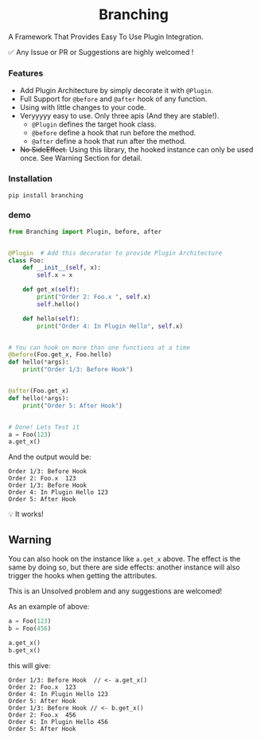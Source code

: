 <h1 align="center">Branching</h1>

A Framework That Provides Easy To Use Plugin Integration.


✅ Any Issue or PR or Suggestions are highly welcomed !


### Features

- Add Plugin Architecture by simply decorate it with `@Plugin`.
- Full Support for `@before` and `@after` hook of any function.
- Using with little changes to your code.
- Veryyyyy easy to use. Only three apis (And they are stable!).
    - `@Plugin` defines the target hook class.
    - `@before` define a hook that run before the method.
    - `@after` define a hook that run after the method.
- ~~No SideEffect.~~ Using this library, the hooked instance can only be used once. See Warning Section for detail.

### Installation

```
pip install branching
```

### demo

```python
from Branching import Plugin, before, after


@Plugin  # Add this decorator to provide Plugin Architecture
class Foo:
    def __init__(self, x):
        self.x = x

    def get_x(self):
        print("Order 2: Foo.x ", self.x)
        self.hello()

    def hello(self):
        print("Order 4: In Plugin Hello", self.x)


# You can hook on more than one functions at a time
@before(Foo.get_x, Foo.hello)
def hello(*args):
    print("Order 1/3: Before Hook")


@after(Foo.get_x)
def hello(*args):
    print("Order 5: After Hook")


# Done! Lets Test it
a = Foo(123)
a.get_x()
```

And the output would be:

```text
Order 1/3: Before Hook
Order 2: Foo.x  123
Order 1/3: Before Hook
Order 4: In Plugin Hello 123
Order 5: After Hook
```

💡 It works!

## Warning

You can also hook on the instance like `a.get_x` above. The effect is the same by doing so, but there are side effects:
another instance will also trigger the hooks when getting the attributes.

This is an Unsolved problem and any suggestions are welcomed!

As an example of above:
```python
a = Foo(123)
b = Foo(456)

a.get_x()
b.get_x()
```
this will give:

```text
Order 1/3: Before Hook  // <- a.get_x()
Order 2: Foo.x  123
Order 4: In Plugin Hello 123
Order 5: After Hook
Order 1/3: Before Hook // <- b.get_x()
Order 2: Foo.x  456
Order 4: In Plugin Hello 456
Order 5: After Hook
```
